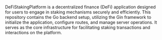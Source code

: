 DeFiStakingPlatform is a decentralized finance (DeFi) application designed for users to engage in staking mechanisms securely and efficiently. This repository contains the Go backend setup, utilizing the Gin framework to initialize the application, configure routes, and manage server operations. It serves as the core infrastructure for facilitating staking transactions and interactions on the platform.